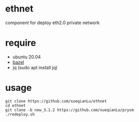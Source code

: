 # ethnet
component for deploy eth2.0 private network

# require
- ubuntu 20.04
- [bazel](https://bazel.build/install/ubuntu)
- jq (sudo apt install jq)

# usage
```
git clone https://github.com/xueqianLu/ethnet
cd ethnet
git clone -b new_3.1.2 https://github.com/xueqianLu/prysm
./redeploy.sh
```
